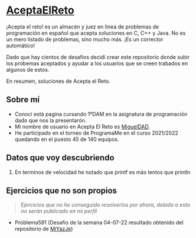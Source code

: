 # [AceptaElReto](https://www.aceptaelreto.com/)
¡Acepta el reto! es un almacén y juez en línea de problemas de programación en español que acepta soluciones en C, C++ y Java.
No es un mero listado de problemas, sino mucho más. ¡Es un corrector automático!

Dado que hay cientos de desafios decidí crear este repositorio donde subir los probemas aceptados y ayudar a los usuarios que se creen trabados en algunos de estos.

En resumen, soluciones de Acepta el Reto.

## Sobre mí
- Conocí está pagina cursando 1ºDAM en la asignatura de programación dado que nos la presentarón.
- Mi nombre de usuario en Acepta El Reto es [MiguelDAD](https://www.aceptaelreto.com/user/profile.php?id=23486).
- He participado en el torneo de ProgramaMe en el curso 2021/2022 quedando en el puesto 45 de 140 equipos.

## Datos que voy descubriendo
1. En terminos de velocidad he notado que printf es más lentos que println

## Ejercicios que no son propios 
> *Ejercicios que no he conseguido resolverlos por ahora, debido a esto no serán publicado en mi perfil*

- Problema591 (Desafio de la semana 04-07-22 resultado obtenido del repositorio de [MiYazJe](https://github.com/MiYazJE/Acepta-el-reto/blob/master/p591.java))

